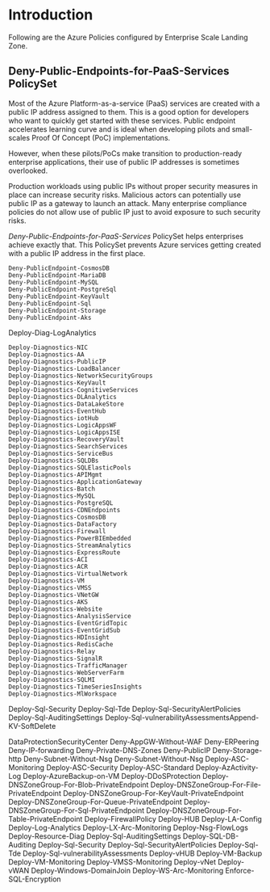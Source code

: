# Introduction

Following are the Azure Policies configured by Enterprise Scale Landing Zone.

## Deny-Public-Endpoints-for-PaaS-Services PolicySet

Most of the Azure Platform-as-a-service (PaaS) services are created with a public IP address assigned to them. This is a good option for developers who want to quickly get started with these services. Public endpoint accelerates learning curve and is ideal when developing pilots and small-scales Proof Of Concept (PoC) implementations.

However, when these pilots/PoCs make transition to production-ready enterprise applications, their use of public IP addresses is sometimes overlooked.

Production workloads using public IPs without proper security measures in place can increase security risks. Malicious actors can potentially use public IP as a gateway to launch an attack. Many enterprise compliance policies do not allow use of public IP just to avoid exposure to such security risks.

*Deny-Public-Endpoints-for-PaaS-Services* PolicySet helps enterprises achieve exactly that. This PolicySet prevents Azure services getting created with a public IP address in the first place.

    Deny-PublicEndpoint-CosmosDB
    Deny-PublicEndpoint-MariaDB
    Deny-PublicEndpoint-MySQL
    Deny-PublicEndpoint-PostgreSql
    Deny-PublicEndpoint-KeyVault
    Deny-PublicEndpoint-Sql
    Deny-PublicEndpoint-Storage
    Deny-PublicEndpoint-Aks

Deploy-Diag-LogAnalytics

    Deploy-Diagnostics-NIC
    Deploy-Diagnostics-AA
    Deploy-Diagnostics-PublicIP
    Deploy-Diagnostics-LoadBalancer
    Deploy-Diagnostics-NetworkSecurityGroups
    Deploy-Diagnostics-KeyVault
    Deploy-Diagnostics-CognitiveServices
    Deploy-Diagnostics-DLAnalytics
    Deploy-Diagnostics-DataLakeStore
    Deploy-Diagnostics-EventHub
    Deploy-Diagnostics-iotHub
    Deploy-Diagnostics-LogicAppsWF
    Deploy-Diagnostics-LogicAppsISE
    Deploy-Diagnostics-RecoveryVault
    Deploy-Diagnostics-SearchServices
    Deploy-Diagnostics-ServiceBus
    Deploy-Diagnostics-SQLDBs
    Deploy-Diagnostics-SQLElasticPools
    Deploy-Diagnostics-APIMgmt
    Deploy-Diagnostics-ApplicationGateway
    Deploy-Diagnostics-Batch
    Deploy-Diagnostics-MySQL
    Deploy-Diagnostics-PostgreSQL
    Deploy-Diagnostics-CDNEndpoints
    Deploy-Diagnostics-CosmosDB
    Deploy-Diagnostics-DataFactory
    Deploy-Diagnostics-Firewall
    Deploy-Diagnostics-PowerBIEmbedded
    Deploy-Diagnostics-StreamAnalytics
    Deploy-Diagnostics-ExpressRoute
    Deploy-Diagnostics-ACI
    Deploy-Diagnostics-ACR
    Deploy-Diagnostics-VirtualNetwork
    Deploy-Diagnostics-VM
    Deploy-Diagnostics-VMSS
    Deploy-Diagnostics-VNetGW
    Deploy-Diagnostics-AKS
    Deploy-Diagnostics-Website
    Deploy-Diagnostics-AnalysisService
    Deploy-Diagnostics-EventGridTopic
    Deploy-Diagnostics-EventGridSub
    Deploy-Diagnostics-HDInsight
    Deploy-Diagnostics-RedisCache
    Deploy-Diagnostics-Relay
    Deploy-Diagnostics-SignalR
    Deploy-Diagnostics-TrafficManager
    Deploy-Diagnostics-WebServerFarm
    Deploy-Diagnostics-SQLMI
    Deploy-Diagnostics-TimeSeriesInsights
    Deploy-Diagnostics-MlWorkspace
Deploy-Sql-Security
    Deploy-Sql-Tde
    Deploy-Sql-SecurityAlertPolicies
    Deploy-Sql-AuditingSettings
    Deploy-Sql-vulnerabilityAssessmentsAppend-KV-SoftDelete

DataProtectionSecurityCenter
Deny-AppGW-Without-WAF
Deny-ERPeering
Deny-IP-forwarding
Deny-Private-DNS-Zones
Deny-PublicIP
Deny-Storage-http
Deny-Subnet-Without-Nsg
Deny-Subnet-Without-Nsg
Deploy-ASC-Monitoring
Deploy-ASC-Security
Deploy-ASC-Standard
Deploy-AzActivity-Log
Deploy-AzureBackup-on-VM
Deploy-DDoSProtection
Deploy-DNSZoneGroup-For-Blob-PrivateEndpoint
Deploy-DNSZoneGroup-For-File-PrivateEndpoint
Deploy-DNSZoneGroup-For-KeyVault-PrivateEndpoint
Deploy-DNSZoneGroup-For-Queue-PrivateEndpoint
Deploy-DNSZoneGroup-For-Sql-PrivateEndpoint
Deploy-DNSZoneGroup-For-Table-PrivateEndpoint
Deploy-FirewallPolicy
Deploy-HUB
Deploy-LA-Config
Deploy-Log-Analytics
Deploy-LX-Arc-Monitoring
Deploy-Nsg-FlowLogs
Deploy-Resource-Diag
Deploy-Sql-AuditingSettings
Deploy-SQL-DB-Auditing
Deploy-Sql-Security
Deploy-Sql-SecurityAlertPolicies
Deploy-Sql-Tde
Deploy-Sql-vulnerabilityAssessments
Deploy-vHUB
Deploy-VM-Backup
Deploy-VM-Monitoring
Deploy-VMSS-Monitoring
Deploy-vNet
Deploy-vWAN
Deploy-Windows-DomainJoin
Deploy-WS-Arc-Monitoring
Enforce-SQL-Encryption